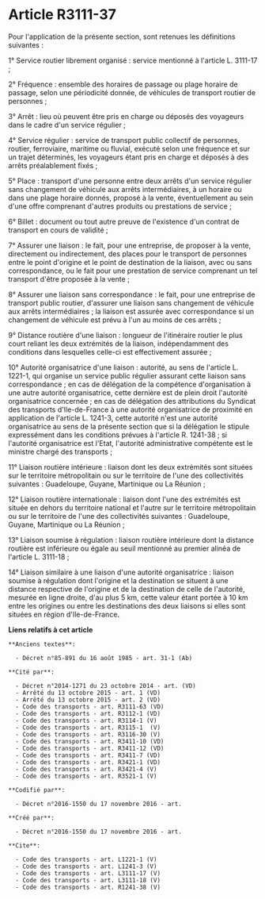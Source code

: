 # Article R3111-37

Pour l'application de la présente section, sont retenues les définitions suivantes : 

1° Service routier librement organisé : service mentionné à l'article L. 3111-17 ; 

2° Fréquence : ensemble des horaires de passage ou plage horaire de passage, selon une périodicité donnée, de véhicules de
transport routier de personnes ; 

3° Arrêt : lieu où peuvent être pris en charge ou déposés des voyageurs dans le cadre d'un service régulier ; 

4° Service régulier : service de transport public collectif de personnes, routier, ferroviaire, maritime ou fluvial, exécuté
selon une fréquence et sur un trajet déterminés, les voyageurs étant pris en charge et déposés à des arrêts préalablement
fixés ; 

5° Place : transport d'une personne entre deux arrêts d'un service régulier sans changement de véhicule aux arrêts
intermédiaires, à un horaire ou dans une plage horaire donnés, proposé à la vente, éventuellement au sein d'une offre
comprenant d'autres produits ou prestations de service ; 

6° Billet : document ou tout autre preuve de l'existence d'un contrat de transport en cours de validité ; 

7° Assurer une liaison : le fait, pour une entreprise, de proposer à la vente, directement ou indirectement, des places pour
le transport de personnes entre le point d'origine et le point de destination de la liaison, avec ou sans correspondance, ou
le fait pour une prestation de service comprenant un tel transport d'être proposée à la vente ; 

8° Assurer une liaison sans correspondance : le fait, pour une entreprise de transport public routier, d'assurer une liaison
sans changement de véhicule aux arrêts intermédiaires ; la liaison est assurée avec correspondance si un changement de
véhicule est prévu à l'un au moins de ces arrêts ; 

9° Distance routière d'une liaison : longueur de l'itinéraire routier le plus court reliant les deux extrémités de la
liaison, indépendamment des conditions dans lesquelles celle-ci est effectivement assurée ; 

10° Autorité organisatrice d'une liaison : autorité, au sens de l'article L. 1221-1, qui organise un service public régulier
assurant cette liaison sans correspondance ; en cas de délégation de la compétence d'organisation à une autre autorité
organisatrice, cette dernière est de plein droit l'autorité organisatrice concernée ; en cas de délégation des attributions
du Syndicat des transports d'Ile-de-France à une autorité organisatrice de proximité en application de l'article L. 1241-3,
cette autorité n'est une autorité organisatrice au sens de la présente section que si la délégation le stipule expressément
dans les conditions prévues à l'article R. 1241-38 ; si l'autorité organisatrice est l'Etat, l'autorité administrative
compétente est le ministre chargé des transports ; 

11° Liaison routière intérieure : liaison dont les deux extrémités sont situées sur le territoire métropolitain ou sur le
territoire de l'une des collectivités suivantes : Guadeloupe, Guyane, Martinique ou La Réunion ; 

12° Liaison routière internationale : liaison dont l'une des extrémités est située en dehors du territoire national et
l'autre sur le territoire métropolitain ou sur le territoire de l'une des collectivités suivantes : Guadeloupe, Guyane,
Martinique ou La Réunion ; 

13° Liaison soumise à régulation : liaison routière intérieure dont la distance routière est inférieure ou égale au seuil
mentionné au premier alinéa de l'article L. 3111-18 ; 

14° Liaison similaire à une liaison d'une autorité organisatrice : liaison soumise à régulation dont l'origine et la
destination se situent à une distance respective de l'origine et de la destination de celle de l'autorité, mesurée en ligne
droite, d'au plus 5 km, cette valeur étant portée à 10 km entre les origines ou entre les destinations des deux liaisons si
elles sont situées en région d'Ile-de-France.

**Liens relatifs à cet article**

	**Anciens textes**:

	  - Décret n°85-891 du 16 août 1985 - art. 31-1 (Ab)

	**Cité par**:

	  - Décret n°2014-1271 du 23 octobre 2014 - art. (VD)
	  - Arrêté du 13 octobre 2015 - art. 1 (VD)
	  - Arrêté du 13 octobre 2015 - art. 2 (VD)
	  - Code des transports - art. R3111-63 (VD)
	  - Code des transports - art. R3112-1 (VD)
	  - Code des transports - art. R3114-1 (V)
	  - Code des transports - art. R3115-1  (V)
	  - Code des transports - art. R3116-30 (V)
	  - Code des transports - art. R3411-10 (VD)
	  - Code des transports - art. R3411-12 (VD)
	  - Code des transports - art. R3411-7 (VD)
	  - Code des transports - art. R3421-1 (VD)
	  - Code des transports - art. R3421-4 (V)
	  - Code des transports - art. R3521-1 (V)

	**Codifié par**:

	  - Décret n°2016-1550 du 17 novembre 2016 - art.

	**Créé par**:

	  - Décret n°2016-1550 du 17 novembre 2016 - art.

	**Cite**:

	  - Code des transports - art. L1221-1 (V)
	  - Code des transports - art. L1241-3 (V)
	  - Code des transports - art. L3111-17 (V)
	  - Code des transports - art. L3111-18 (V)
	  - Code des transports - art. R1241-38 (V)
